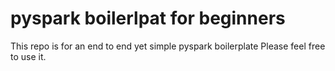 # pyspark boilerlpat for beginners

This repo is for an end to end yet simple pyspark boilerplate 
Please feel free to use it. 